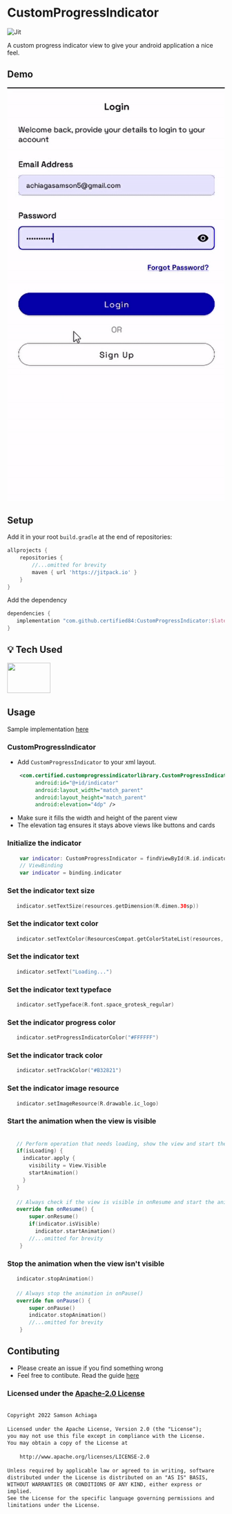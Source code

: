 # CustomProgressIndicator
![Jit](https://img.shields.io/jitpack/v/github/certified84/CustomProgressIndicator?style=for-the-badge&color=2F9319) 

 A custom progress indicator view to give your android application a nice feel.

## Demo
<img src="https://github.com/certified84/CustomProgressIndicator/blob/master/demo/custom_progress_indicator.gif" alt="demo"/>


## Setup

Add it in your root `build.gradle` at the end of repositories:

```groovy
allprojects {
    repositories {
        //...omitted for brevity
        maven { url 'https://jitpack.io' }
    }
}
```



Add the dependency

```groovy
dependencies {
   implementation "com.github.certified84:CustomProgressIndicator:$latest_release"
}
```

## :bulb: Tech Used

<img src="https://marvel-b1-cdn.bc0a.com/f00000000156946/www.jrebel.com/sites/rebel/files/image/2021-01/what%20is%20kotlin%20banner%20image.png" height="70px" width="100px"> 
    
## Usage
Sample implementation [here](app/)

### CustomProgressIndicator
- Add `CustomProgressIndicator` to your xml layout.

```xml
    <com.certified.customprogressindicatorlibrary.CustomProgressIndicator
         android:id="@+id/indicator"
         android:layout_width="match_parent"
         android:layout_height="match_parent"
         android:elevation="4dp" />
```
- Make sure it fills the width and height of the parent view
- The elevation tag ensures it stays above views like buttons and cards

### Initialize the indicator

```kotlin
    var indicator: CustomProgressIndicator = findViewById(R.id.indicator)
    // ViewBinding
    var indicator = binding.indicator
```

### Set the indicator text size

```kotlin
   indicator.setTextSize(resources.getDimension(R.dimen.30sp))
```

### Set the indicator text color

```kotlin
   indicator.setTextColor(ResourcesCompat.getColorStateList(resources, R.color.white, null)!!)
```

### Set the indicator text

```kotlin
   indicator.setText("Loading...")
```

### Set the indicator text typeface

```kotlin
   indicator.setTypeface(R.font.space_grotesk_regular)
```

### Set the indicator progress color

```kotlin
   indicator.setProgressIndicatorColor("#FFFFFF")
```

### Set the indicator track color

```kotlin
   indicator.setTrackColor("#B32821")
```

### Set the indicator image resource

```kotlin
   indicator.setImageResource(R.drawable.ic_logo)
```

### Start the animation when the view is visible

```kotlin

   // Perform operation that needs loading, show the view and start the animation
   if(isLoading) {
     indicator.apply {
       visibility = View.Visible
       startAnimation()
     }
   }
   
   // Always check if the view is visible in onResume and start the animation
   override fun onResume() {
       super.onResume()
       if(indicator.isVisible)
         indicator.startAnimation()
       //...omitted for brevity
    }
```

### Stop the animation when the view isn't visible

```kotlin
   indicator.stopAnimation()
   
   // Always stop the animation in onPause()
   override fun onPause() {
       super.onPause()
       indicator.stopAnimation()
       //...omitted for brevity
    }
```


## Contibuting

- Please create an issue if you find something wrong
- Feel free to contibute. Read the guide [here](CONTIBUTION)


### Licensed under the [Apache-2.0 License](LICENSE)

```

Copyright 2022 Samson Achiaga

Licensed under the Apache License, Version 2.0 (the "License");
you may not use this file except in compliance with the License.
You may obtain a copy of the License at

    http://www.apache.org/licenses/LICENSE-2.0

Unless required by applicable law or agreed to in writing, software
distributed under the License is distributed on an "AS IS" BASIS,
WITHOUT WARRANTIES OR CONDITIONS OF ANY KIND, either express or implied.
See the License for the specific language governing permissions and
limitations under the License.

```
